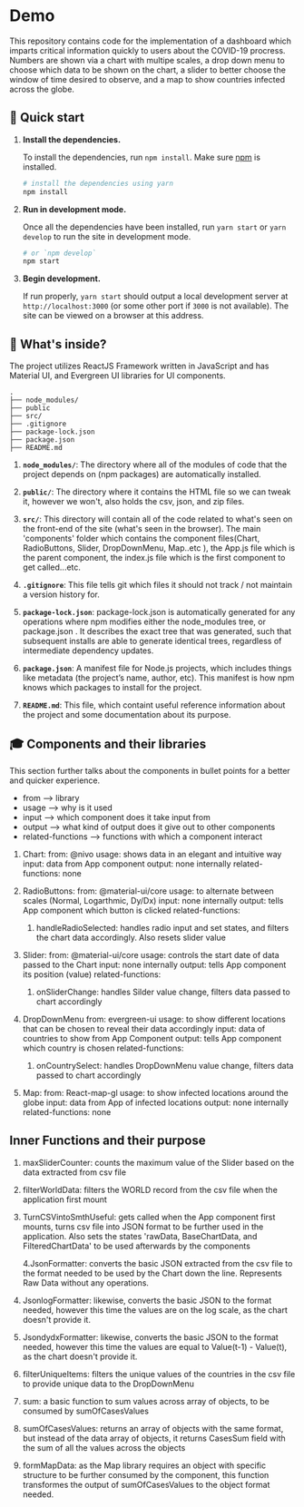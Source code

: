# Demo

This repository contains code for the implementation of a dashboard which imparts critical information quickly to users about the COVID-19 procress. Numbers are shown via a chart with multipe scales, a drop down menu to choose which data to be shown on the chart, a slider to better choose the window of time desired to observe, and a map to show countries infected across the globe.

## 🚀 Quick start

1.  **Install the dependencies.**

    To install the dependencies, run `npm install`. Make sure [npm](https://www.npmjs.com/) is installed.

    ```sh
    # install the dependencies using yarn
    npm install
    ```

2.  **Run in development mode.**

    Once all the dependencies have been installed, run `yarn start` or `yarn develop` to run the site in development mode.

    ```sh
    # or `npm develop`
    npm start
    ```

3.  **Begin development.**

    If run properly, `yarn start` should output a local development server at `http://localhost:3000` (or some other port if `3000` is not available). The site can be viewed on a browser at this address.

## 🧐 What's inside?

The project utilizes ReactJS Framework written in JavaScript and has Material UI, and Evergreen UI libraries for UI components.

    .
    ├── node_modules/
    ├── public
    ├── src/
    ├── .gitignore
    ├── package-lock.json
    ├── package.json
    ├── README.md

1.  **`node_modules/`**: The directory where all of the modules of code that the project depends on (npm packages) are automatically installed.

2.  **`public/`**: The directory where it contains the HTML file so we can tweak it, however we won't, also holds the csv, json, and zip files.

3.  **`src/`**: This directory will contain all of the code related to what's seen on the front-end of the site (what's seen in the browser). The main 'components' folder which contains the component files(Chart, RadioButtons, Slider, DropDownMenu, Map..etc ), the App.js file which is the parent component, the index.js file which is the first component to get called...etc.

4.  **`.gitignore`**: This file tells git which files it should not track / not maintain a version history for.

5.  **`package-lock.json`**: package-lock.json is automatically generated for any operations where npm modifies either the node_modules tree, or package.json . It describes the exact tree that was generated, such that subsequent installs are able to generate identical trees, regardless of intermediate dependency updates.

6.  **`package.json`**: A manifest file for Node.js projects, which includes things like metadata (the project’s name, author, etc). This manifest is how npm knows which packages to install for the project.

7.  **`README.md`**: This file, which containt useful reference information about the project and some documentation about its purpose.

## 🎓 Components and their libraries

This section further talks about the components in bullet points for a better and quicker experience.

- from --> library
- usage --> why is it used
- input --> which component does it take input from
- output --> what kind of output does it give out to other components
- related-functions --> functions with which a component interact

1. Chart:
   from: @nivo
   usage: shows data in an elegant and intuitive way
   input: data from App component
   output: none internally
   related-functions: none

2. RadioButtons:
   from: @material-ui/core
   usage: to alternate between scales (Normal, Logarthmic, Dy/Dx)
   input: none internally
   output: tells App component which button is clicked
   related-functions:

   1. handleRadioSelected: handles radio input and set states, and filters the chart data accordingly. Also resets slider value

3. Slider:
   from: @material-ui/core
   usage: controls the start date of data passed to the Chart
   input: none internally
   output: tells App component its position (value)
   related-functions:

   1. onSliderChange: handles Silder value change, filters data passed to chart accordingly

4. DropDownMenu
   from: evergreen-ui
   usage: to show different locations that can be chosen to reveal their data accordingly
   input: data of countries to show from App Component
   output: tells App component which country is chosen
   related-functions:

   1. onCountrySelect: handles DropDownMenu value change, filters data passed to chart accordingly

5. Map:
   from: React-map-gl
   usage: to show infected locations around the globe
   input: data from App of infected locations
   output: none internally
   related-functions: none

## Inner Functions and their purpose

1.  maxSliderCounter: counts the maximum value of the Slider based on the data extracted from csv file

2.  filterWorldData: filters the WORLD record from the csv file when the application first mount

3.  TurnCSVintoSmthUseful: gets called when the App component first mounts, turns csv file into JSON format to be further used in the application. Also sets the states 'rawData, BaseChartData, and FilteredChartData' to be used afterwards by the components

    4.JsonFormatter: converts the basic JSON extracted from the csv file to the format needed to be used by the Chart down the line. Represents Raw Data without any operations.

4.  JsonlogFormatter: likewise, converts the basic JSON to the format needed, however this time the values are on the log scale, as the chart doesn't provide it.

5.  JsondydxFormatter: likewise, converts the basic JSON to the format needed, however this time the values are equal to Value(t-1) - Value(t), as the chart doesn't provide it.

6.  filterUniqueItems: filters the unique values of the countries in the csv file to provide unique data to the DropDownMenu

7.  sum: a basic function to sum values across array of objects, to be consumed by sumOfCasesValues

8.  sumOfCasesValues: returns an array of objects with the same format, but instead of the data array of objects, it returns CasesSum field with the sum of all the values across the objects

9.  formMapData: as the Map library requires an object with specific structure to be further consumed by the component, this function transformes the output of sumOfCasesValues to the object format needed.
